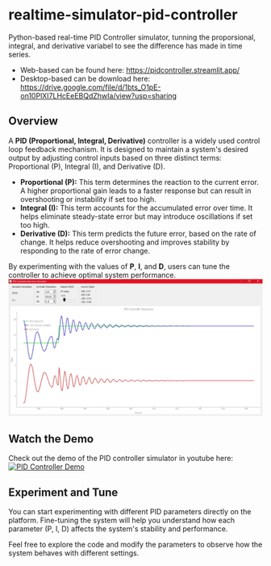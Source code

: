 # realtime-simulator-pid-controller
Python-based real-time PID Controller simulator, tunning the proporsional, integral, and derivative variabel to see the difference has made in time series.

- Web-based can be found here: https://pidcontroller.streamlit.app/
- Desktop-based can be download here: https://drive.google.com/file/d/1bts_O1pE-on10PlXI7LHcEeEBQdZhwIa/view?usp=sharing

## Overview

A **PID (Proportional, Integral, Derivative)** controller is a widely used control loop feedback mechanism. It is designed to maintain a system's desired output by adjusting control inputs based on three distinct terms: Proportional (P), Integral (I), and Derivative (D).

- **Proportional (P):** This term determines the reaction to the current error. A higher proportional gain leads to a faster response but can result in overshooting or instability if set too high.
- **Integral (I):** This term accounts for the accumulated error over time. It helps eliminate steady-state error but may introduce oscillations if set too high.
- **Derivative (D):** This term predicts the future error, based on the rate of change. It helps reduce overshooting and improves stability by responding to the rate of error change.

By experimenting with the values of **P**, **I**, and **D**, users can tune the controller to achieve optimal system performance. 
![illustration_1](illustration_1.jpeg)

## Watch the Demo

Check out the demo of the PID controller simulator in youtube here:  
[![PID Controller Demo](https://img.youtube.com/vi/zhS2knnAA_k/maxresdefault.jpg)](https://www.youtube.com/watch?v=zhS2knnAA_k)

## Experiment and Tune

You can start experimenting with different PID parameters directly on the platform. Fine-tuning the system will help you understand how each parameter (P, I, D) affects the system's stability and performance.

Feel free to explore the code and modify the parameters to observe how the system behaves with different settings.
